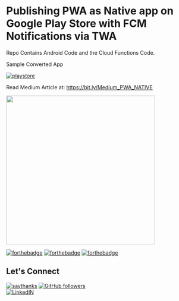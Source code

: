 # Publishing PWA as Native app on Google Play Store with FCM Notifications via TWA
Repo Contains Android Code and the Cloud Functions Code.

Sample Converted App

[![playstore](https://raw.githubusercontent.com/satyajiit/CardsX/master/Screenshots/playstore.png)](https://play.google.com/store/apps/details?id=com.argonlabs.satyajit)

Read Medium Article at: https://bit.ly/Medium_PWA_NATIVE

<p float="center"> 
  <img src="https://drive.google.com/uc?export=view&id=1iVL94aIb849BPufN5En1Rnaii8y0XH0a" height="400" />
  </p>

[![forthebadge](https://forthebadge.com/images/badges/approved-by-george-costanza.svg)](#)
[![forthebadge](https://forthebadge.com/images/badges/powered-by-electricity.svg)](#)
[![forthebadge](https://forthebadge.com/images/badges/powered-by-responsibility.svg)](#)

## Let's Connect
[![saythanks](https://img.shields.io/badge/say-thanks-ff69b4.svg)](https://satyajiit.xyz)
[![GitHub followers](https://img.shields.io/github/followers/satyajiit?style=social&label=Follow&maxAge=2592000)](https://github.com/satyajiit?tab=followers) <br>
[![LinkedIN](https://raw.githubusercontent.com/satyajiit/CardsX/master/Screenshots/link.png)](https://www.linkedin.com/in/satyajiit/)
